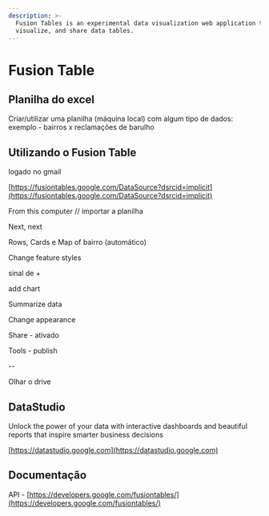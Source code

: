 ```yaml
---
description: >-
  Fusion Tables is an experimental data visualization web application to gather,
  visualize, and share data tables.
---
```


# Fusion Table

## Planilha do excel

Criar/utilizar uma planilha \(máquina local\) com algum tipo de dados: exemplo - bairros x reclamações de barulho

## Utilizando o Fusion Table

logado no gmail

[https://fusiontables.google.com/DataSource?dsrcid=implicit](https://fusiontables.google.com/DataSource?dsrcid=implicit)

From this computer // importar a planilha

Next, next

Rows, Cards e Map of bairro \(automático\)

Change feature styles

sinal de +

add chart

Summarize data

Change appearance

Share - ativado

Tools - publish

--

Olhar o drive

## DataStudio

Unlock the power of your data with interactive dashboards and beautiful reports that inspire smarter business decisions

[https://datastudio.google.com](https://datastudio.google.com)

## Documentação

API - [https://developers.google.com/fusiontables/](https://developers.google.com/fusiontables/)


